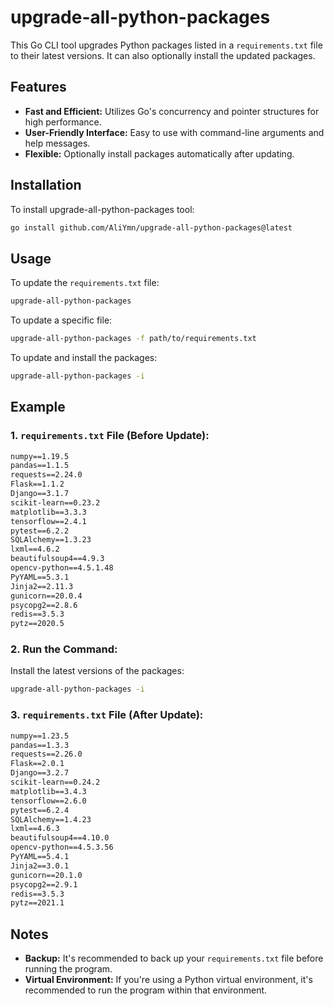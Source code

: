 
# upgrade-all-python-packages

This Go CLI tool upgrades Python packages listed in a `requirements.txt` file to their latest versions. It can also optionally install the updated packages.

## Features

- **Fast and Efficient:** Utilizes Go's concurrency and pointer structures for high performance.
- **User-Friendly Interface:** Easy to use with command-line arguments and help messages.
- **Flexible:** Optionally install packages automatically after updating.

## Installation

To install upgrade-all-python-packages tool:

```bash
go install github.com/AliYmn/upgrade-all-python-packages@latest
```

## Usage

To update the `requirements.txt` file:

```bash
upgrade-all-python-packages
```

To update a specific file:

```bash
upgrade-all-python-packages -f path/to/requirements.txt
```

To update and install the packages:

```bash
upgrade-all-python-packages -i
```

## Example

### 1. `requirements.txt` File (Before Update):

```txt
numpy==1.19.5
pandas==1.1.5
requests==2.24.0
Flask==1.1.2
Django==3.1.7
scikit-learn==0.23.2
matplotlib==3.3.3
tensorflow==2.4.1
pytest==6.2.2
SQLAlchemy==1.3.23
lxml==4.6.2
beautifulsoup4==4.9.3
opencv-python==4.5.1.48
PyYAML==5.3.1
Jinja2==2.11.3
gunicorn==20.0.4
psycopg2==2.8.6
redis==3.5.3
pytz==2020.5
```

### 2. Run the Command:
Install the latest versions of the packages:
```bash
upgrade-all-python-packages -i
```

### 3. `requirements.txt` File (After Update):

```txt
numpy==1.23.5
pandas==1.3.3
requests==2.26.0
Flask==2.0.1
Django==3.2.7
scikit-learn==0.24.2
matplotlib==3.4.3
tensorflow==2.6.0
pytest==6.2.4
SQLAlchemy==1.4.23
lxml==4.6.3
beautifulsoup4==4.10.0
opencv-python==4.5.3.56
PyYAML==5.4.1
Jinja2==3.0.1
gunicorn==20.1.0
psycopg2==2.9.1
redis==3.5.3
pytz==2021.1
```

## Notes

- **Backup:** It's recommended to back up your `requirements.txt` file before running the program.
- **Virtual Environment:** If you're using a Python virtual environment, it's recommended to run the program within that environment.
